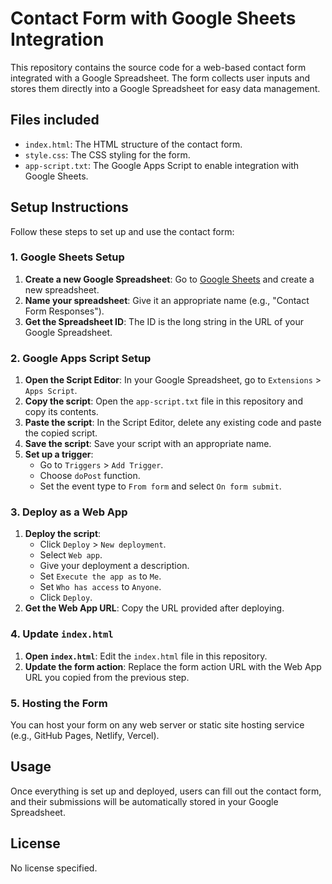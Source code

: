 # Contact Form with Google Sheets Integration

This repository contains the source code for a web-based contact form integrated with a Google Spreadsheet. The form collects user inputs and stores them directly into a Google Spreadsheet for easy data management.

## Files included

- `index.html`: The HTML structure of the contact form.
- `style.css`: The CSS styling for the form.
- `app-script.txt`: The Google Apps Script to enable integration with Google Sheets.

## Setup Instructions

Follow these steps to set up and use the contact form:

### 1. Google Sheets Setup

1. **Create a new Google Spreadsheet**: Go to [Google Sheets](https://sheets.google.com) and create a new spreadsheet.
2. **Name your spreadsheet**: Give it an appropriate name (e.g., "Contact Form Responses").
3. **Get the Spreadsheet ID**: The ID is the long string in the URL of your Google Spreadsheet.

### 2. Google Apps Script Setup

1. **Open the Script Editor**: In your Google Spreadsheet, go to `Extensions` > `Apps Script`.
2. **Copy the script**: Open the `app-script.txt` file in this repository and copy its contents.
3. **Paste the script**: In the Script Editor, delete any existing code and paste the copied script.
4. **Save the script**: Save your script with an appropriate name.
5. **Set up a trigger**:
    - Go to `Triggers` > `Add Trigger`.
    - Choose `doPost` function.
    - Set the event type to `From form` and select `On form submit`.

### 3. Deploy as a Web App

1. **Deploy the script**:
    - Click `Deploy` > `New deployment`.
    - Select `Web app`.
    - Give your deployment a description.
    - Set `Execute the app as` to `Me`.
    - Set `Who has access` to `Anyone`.
    - Click `Deploy`.
2. **Get the Web App URL**: Copy the URL provided after deploying.

### 4. Update `index.html`

1. **Open `index.html`**: Edit the `index.html` file in this repository.
2. **Update the form action**: Replace the form action URL with the Web App URL you copied from the previous step.

### 5. Hosting the Form

You can host your form on any web server or static site hosting service (e.g., GitHub Pages, Netlify, Vercel).

## Usage

Once everything is set up and deployed, users can fill out the contact form, and their submissions will be automatically stored in your Google Spreadsheet.

## License

No license specified.

